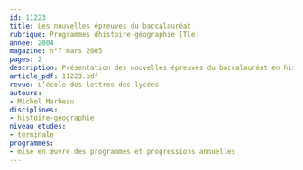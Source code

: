 ```yaml
---
id: 11223
title: Les nouvelles épreuves du baccalauréat
rubrique: Programmes dhistoire-géographie [Tle]
annee: 2004
magazine: n°7 mars 2005
pages: 2
description: Présentation des nouvelles épreuves du baccalauréat en histoire-géographie.
article_pdf: 11223.pdf
revue: L’école des lettres des lycées
auteurs:
- Michel Marbeau
disciplines:
- histoire-géographie
niveau_etudes:
- terminale
programmes:
- mise en œuvre des programmes et progressions annuelles
---
```

